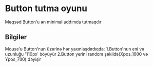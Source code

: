 # Button tutma oyunu
Məqsəd Button'u ən minimal addımda tutmaqdır
## Bilgiler
Mouse'u Button'nun üzərinə hər yaxınlaşdırdıqda:
1.Button'nun eni və uzunluğu '110px' böyüyür
2.Button yerini random şəkildə(Xpos_1000 və Ypos_700) dəyişir